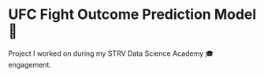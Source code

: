 # UFC Fight Outcome Prediction Model 🥊
Project I worked on during my STRV Data Science Academy  🎓 engagement.
